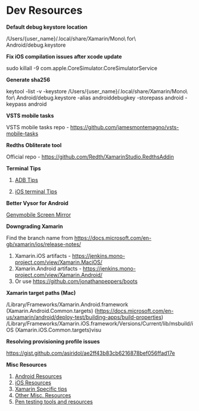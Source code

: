 
# Dev Resources

**Default debug keystore location**

/Users/{user_name}/.local/share/Xamarin/Mono\ for\ Android/debug.keystore

**Fix iOS compilation issues after xcode update**

sudo killall -9 com.apple.CoreSimulator.CoreSimulatorService

**Generate sha256**

keytool -list -v -keystore /Users/{user_name}/.local/share/Xamarin/Mono\ for\ Android/debug.keystore -alias androiddebugkey -storepass android -keypass android

**VSTS mobile tasks**

VSTS mobile tasks repo - <https://github.com/jamesmontemagno/vsts-mobile-tasks>

**Redths Obliterate tool**

Official repo - <https://github.com/Redth/XamarinStudio.RedthsAddin>

**Terminal Tips**

1. [ADB Tips](AdbTips.md)

2. [iOS terminal Tips](iOSTips.md)

**Better Vysor for Android**

[Genymobile Screen Mirror](https://github.com/Genymobile/scrcpy)

**Downgrading Xamarin**

Find the branch name from <https://docs.microsoft.com/en-gb/xamarin/ios/release-notes/>
1. Xamarin.iOS artifacts - <https://jenkins.mono-project.com/view/Xamarin.MaciOS/>
2. Xamarin.Android artifacts - <https://jenkins.mono-project.com/view/Xamarin.Android/>
3. Or use https://github.com/jonathanpeppers/boots

**Xamarin target paths (Mac)**

/Library/Frameworks/Xamarin.Android.framework (Xamarin.Android.Common.targets) (https://docs.microsoft.com/en-us/xamarin/android/deploy-test/building-apps/build-properties)
/Library/Frameworks/Xamarin.iOS.framework/Versions/Current/lib/msbuild/iOS (Xamarin.iOS.Common.targets)visu

**Resolving provisioning profile issues**

<https://gist.github.com/asiridol/ae2ff43b83cb6216878bef056ffad17e>

**Misc Resources**
1. [Android Resources](AndroidTuts.md)
1. [iOS Resources](iOsTuts.md)
1. [Xamarin Specific tips](CrossPlatform.md)
1. [Other Misc. Resources](OtherTuts.md)
1. [Pen testing tools and resources](PenTest.md)
